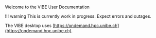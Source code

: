 Welcome to the VIBE User Documentation

!!! warning 
    This is currently work in progress. Expect errors and outages.

The VIBE desktop uses [https://ondemand.hpc.unibe.ch](https://ondemand.hpc.unibe.ch).
